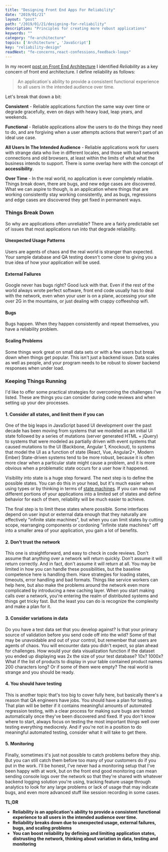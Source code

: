```yaml
---
title: "Designing Front End Apps For Reliability"
date: "2019/01/21"
layout: "post"
path: "/2019/01/21/designing-for-reliability"
description: "Principles for creating more robust applications"
keywords: ""
category: "fe-architecture"
topics: ['Architecture', 'JavaScript']
key: "reliability-design"
readNext: "fe-concerns,react-confessions,feedback-loops"
---
```


In my recent [post on Front End Architecture](https://benmccormick.org/2019/01/07/the-concerns-of-fe-architecture/) I identified *Reliability* as a key concern of front end architecture.  I define reliability as follows:

> An application's ability to provide a consistent functional experience to all users in the intended audience over time.

Let's break that down a bit:

**Consistent** - Reliable applications function the same way over time or degrade gracefully, even on days with heavy load, leap years, and weekends.

**Functional** - Reliable applications allow the users to do the things they need to do, and are forgiving when a user attempts actions that weren't part of an ideal use case.

**All Users In The Intended Audience** - Reliable applications work for users with strange data who live in different locales, and those with bad network connections and old browsers, at least within the limits of what what the business intends to support.  There is some overlap here with the concept of **accessibility**.

**Over Time** - In the real world, no application is ever completely reliable.  Things break down, there are bugs, and new edge cases are discovered.  What we can aspire to though, is an application where things that are working consistently stay working consistently, and as bugs, regressions and edge cases are discovered they get fixed in permanent ways.


### Things Break Down

So why are applications often unreliable?  There are a fairly predictable set of issues that most applications run into that degrade reliability.

#### Unexpected Usage Patterns

Users are agents of chaos and the real world is stranger than expected.  Your sample database and QA testing doesn't come close to giving you a true idea of how your application will be used.

#### External Failures

Google never has bugs right?  Good luck with that.  Even if the rest of the world always wrote perfect software, front end code usually has to deal with the network, even when your user is on a plane, accessing your site over 2G in the mountains, or just dealing with crappy coffeeshop wifi.

#### Bugs

Bugs happen.  When they happen consistently and repeat themselves, you have a reliability problem.

#### Scaling Problems

Some things work great on small data sets or with a few users but break down when things get popular.  This isn't just a backend issue.  Data scales as well as people, and your program needs to be robust to slower backend responses when under load.

### Keeping Things Running

I'd like to offer some practical strategies for overcoming the challenges I've listed.  These are things you can consider during code reviews and when setting up your dev processes.

#### 1. Consider all states, and limit them if you can

One of the big leaps in JavaScript based UI development over the past decade has been moving from systems that we modeled as an initial UI state followed by a series of mutations (server generated HTML + jQuery) to systems that were modeled as partially driven with event systems that caused mutations to the UI (Backbone, Angular 1, Knockout), to systems that model the UI as a function of state (React, Vue, Angular2+, Modern Ember) State-driven systems tend to be more robust, because it is often more clear when a particular state might cause a problem, and it is more obvious when a problematic state occurs for a user how it happened.

Visibility into state is a huge step forward.  The next step is to define the possible states.  You can do this in your head, but it's much easier when using types or by thinking in terms of [state machines](https://benmccormick.org/2018/05/14/mobx-state-machines-and-flags/).  If you can map out different portions of your applications into a limited set of states and define behavior for each of them, reliability will be much easier to achieve.

The final step is to limit these states where possible.  Some interfaces depend on user input or external data enough that they naturally are effectively "infinite state machines", but when you can limit states by cutting scope, rearranging components or cordoning "infinite state machines" off into a smaller area of your application, you gain a lot of benefits.

#### 2. Don’t trust the network

This one is straightforward, and easy to check in code reviews.  Don't assume that anything over a network will return quickly.  Don't assume it will return correctly.  And in fact, don't assume it will return at all.  You may be limited in how you can handle these possibilities, but the baseline competence here is handling them.  Have strategies for loading states, timeouts, error handling and bad formats.  Things like service workers can help here, but also make the problems around the network even more complicated by introducing a new caching layer.  When you start making calls over a network, you're entering the realm of distributed systems and things get tricky fast.  But the least you can do is recognize the complexity and make a plan for it.

#### 3. Consider variations in data

Do you have a test data set that you develop against?  Is that your primary source of validation before you send code off into the wild?  Some of that may be unavoidable and out of your control, but remember that users are agents of chaos.  You will encounter data you didn't expect, so plan ahead for challenges.  How would your data visualization function if the dataset you ended up displaying was 2x the size of your test database?  10x? 1000x?  What if the list of products to display in your table contained product names 200 characters long?  Or if some of them were empty?  The real world is strange and you should be ready.

#### 4. You should have testing

This is another topic that's too big to cover fully here, but basically there's a reason that QA engineers have jobs.  You should have a plan for testing.  That plan will be better if it contains meaningful amounts of automated regression testing, with a clear process for making sure bugs are tested automatically once they've been discovered and fixed.  If you don't know where to start, always focus on testing the most important things well over testing everything mediocrely. And if you're not in a position to do meaningful automated testing, consider what it will take to get there.

#### 5. Monitoring

Finally, sometimes it's just not possible to catch problems before they ship.  But you can still catch them before too many of your customers do if you put in the work.  I'll be honest, I've never had a monitoring setup that I've been happy with at work, but on the front end good monitoring can mean sending console logs over the network so that they're shared with whatever backend logging solution you're using, tracking feature usage through analytics to look for any large problems or lack of usage that may indicate bugs, and even more advanced stuff like session recording in some cases.


**TL;DR**

- **Reliability is an application's ability to provide a consistent functional experience to all users in the intended audience over time.**
- **Reliability breaks down due to unexpected usage, external failures, bugs, and scaling problems**
- **You can boost reliability by defining and limiting application states, distrusting the network, thinking about variation in data, testing and monitoring**

